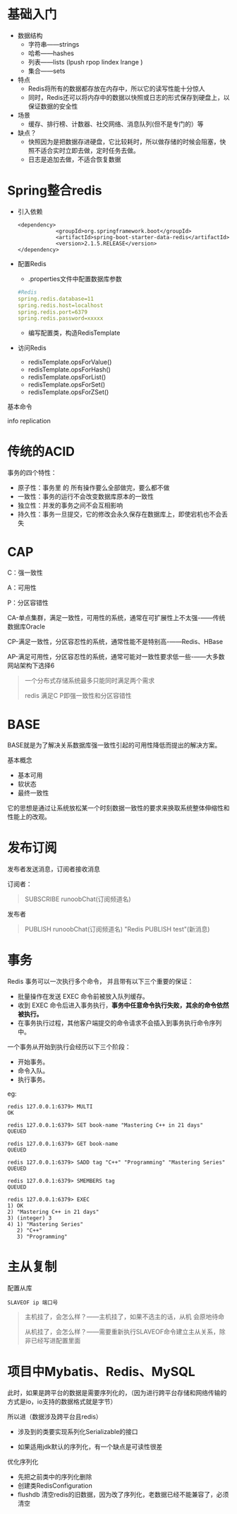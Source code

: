 # 基础入门

- 数据结构
  - 字符串——strings
  - 哈希——hashes
  - 列表——lists (lpush rpop lindex lrange )
  - 集合——sets
- 特点
  - Redis将所有的数据都存放在内存中，所以它的读写性能十分惊人
  - 同时，Redis还可以将内存中的数据以快照或日志的形式保存到硬盘上，以保证数据的安全性
- 场景
  - 缓存、排行榜、计数器、社交网络、消息队列(但不是专门的）等
- 缺点？
  - 快照因为是把数据存进硬盘，它比较耗时，所以做存储的时候会阻塞，快照不适合实时立即去做，定时任务去做。
  - 日志是追加去做，不适合恢复数据

# Spring整合redis

- 引入依赖

  ```
  <dependency>
              <groupId>org.springframework.boot</groupId>
              <artifactId>spring-boot-starter-data-redis</artifactId>
              <version>2.1.5.RELEASE</version>
  </dependency>
  ```

- 配置Redis

  - .properties文件中配置数据库参数

  ```yml
  #Redis
  spring.redis.database=11
  spring.redis.host=localhost
  spring.redis.port=6379
  spring.redis.password=xxxxx
  ```

  - 编写配置类，构造RedisTemplate

- 访问Redis

  - redisTemplate.opsForValue()
  - redisTemplate.opsForHash()
  - redisTemplate.opsForList()
  - redisTemplate.opsForSet()
  - redisTemplate.opsForZSet()

基本命令

info replication



# 传统的ACID

事务的四个特性：

* 原子性：事务里 的 所有操作要么全部做完，要么都不做
* 一致性：事务的运行不会改变数据库原本的一致性
* 独立性：并发的事务之间不会互相影响
* 持久性：事务一旦提交，它的修改会永久保存在数据库上，即使宕机也不会丢失

# CAP

C：强一致性

A：可用性

P：分区容错性

CA-单点集群，满足一致性，可用性的系统，通常在可扩展性上不太强-——传统数据库Oracle

CP-满足一致性，分区容忍性的系统，通常性能不是特别高-——Redis、HBase

AP-满足可用性，分区容忍性的系统，通常可能对一致性要求低一些-——大多数网站架构下选择6

> 一个分布式存储系统最多只能同时满足两个需求
>
> redis 满足C P即强一致性和分区容错性

# BASE

BASE就是为了解决关系数据库强一致性引起的可用性降低而提出的解决方案。

基本概念

* 基本可用
* 软状态
* 最终一致性

它的思想是通过让系统放松某一个时刻数据一致性的要求来换取系统整体伸缩性和性能上的改观。







# 发布订阅

发布者发送消息，订阅者接收消息

订阅者：

> SUBSCRIBE runoobChat(订阅频道名)

发布者

> PUBLISH runoobChat(订阅频道名) "Redis PUBLISH test"(新消息)



# 事务

Redis 事务可以一次执行多个命令， 并且带有以下三个重要的保证：

- 批量操作在发送 EXEC 命令前被放入队列缓存。
- 收到 EXEC 命令后进入事务执行，**事务中任意命令执行失败，其余的命令依然被执行。**
- 在事务执行过程，其他客户端提交的命令请求不会插入到事务执行命令序列中。

一个事务从开始到执行会经历以下三个阶段：

- 开始事务。
- 命令入队。
- 执行事务。

eg:

```
redis 127.0.0.1:6379> MULTI
OK

redis 127.0.0.1:6379> SET book-name "Mastering C++ in 21 days"
QUEUED

redis 127.0.0.1:6379> GET book-name
QUEUED

redis 127.0.0.1:6379> SADD tag "C++" "Programming" "Mastering Series"
QUEUED

redis 127.0.0.1:6379> SMEMBERS tag
QUEUED

redis 127.0.0.1:6379> EXEC
1) OK
2) "Mastering C++ in 21 days"
3) (integer) 3
4) 1) "Mastering Series"
   2) "C++"
   3) "Programming"
```

# 主从复制

配置从库

`SLAVEOF ip 端口号`

> 主机挂了，会怎么样？——主机挂了，如果不选主的话，从机 会原地待命
>
> 从机挂了，会怎么样？——需要重新执行SLAVEOF命令建立主从关系，除非已经写进配置里面



# 项目中Mybatis、Redis、MySQL

此时，如果是跨平台的数据是需要序列化的，（因为进行跨平台存储和网络传输的方式是io，io支持的数据格式就是字节）

所以进（数据涉及跨平台且redis）

* 涉及到的类要实现系列化Serializable的接口

* 如果适用jdk默认的序列化，有一个缺点是可读性很差

优化序列化

* 先把之前类中的序列化删除
* 创建类RedisConfiguration
* flushdb 清空redis的旧数据，因为改了序列化，老数据已经不能兼容了，必须清空